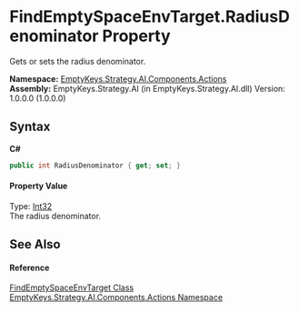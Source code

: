 # FindEmptySpaceEnvTarget.RadiusDenominator Property 
 

Gets or sets the radius denominator.

**Namespace:**&nbsp;<a href="N_EmptyKeys_Strategy_AI_Components_Actions">EmptyKeys.Strategy.AI.Components.Actions</a><br />**Assembly:**&nbsp;EmptyKeys.Strategy.AI (in EmptyKeys.Strategy.AI.dll) Version: 1.0.0.0 (1.0.0.0)

## Syntax

**C#**<br />
``` C#
public int RadiusDenominator { get; set; }
```


#### Property Value
Type: <a href="http://msdn2.microsoft.com/en-us/library/td2s409d" target="_blank">Int32</a><br />The radius denominator.

## See Also


#### Reference
<a href="T_EmptyKeys_Strategy_AI_Components_Actions_FindEmptySpaceEnvTarget">FindEmptySpaceEnvTarget Class</a><br /><a href="N_EmptyKeys_Strategy_AI_Components_Actions">EmptyKeys.Strategy.AI.Components.Actions Namespace</a><br />